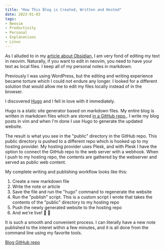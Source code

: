 ```yaml
---
title: "How This Blog is Created, Written and Hosted"
date: 2023-01-03
tags:
- Neovim
- Productivity
- Personal
- Explanations
- Linux
---
```

As I alluded to in my [article about Obsidian,](/articles/obsidian-introduction) I am very fond of editing my text in neovim. Naturally, if you want to edit in neovim, you need to have your text as local files. I keep all of my personal notes in markdown.

Previously I was using WordPress, but the editing and writing experience became torture which I could not endure any longer. I looked for a different solution that would allow me to edit my files locally instead of in the browser.

I discovered [Hugo](https://gohugo.io/) and I fell in love with it immediately.

Hugo is a static site generator based on markdown files. My entire blog is written in markdown files which are stored [in a GitHub repo.](https://github.com/mischavandenburg/blog). I write my blog posts in vim and when I'm done I use Hugo to generate the updated website.

The result is what you see in the "public" directory in the GitHub repo. This public directory is pushed to a different repo which is hooked up to my hosting provider. My hosting provider uses Plesk, and with Plesk I have the option to connect the GitHub repo to the web server with a webhook. When I push to my hosting repo, the contents are gathered by the webserver and served as public web content. 

My complete writing and publishing workflow looks like this:

1. Create a new markdown file
2. Write the note or article
3. Save the file and run the "hugo" command to regenerate the website
4. Run the "publish" script. This is a custom script I wrote that takes the contents of the "public" directory to my hosting repo
5. Push the newly generated website to the hosting repo
6. And we're live! 🚀 🎉

It is such a smooth and convenient process. I can literally have a new note published to the interet within a few minutes, and it is all done from the command line using my favorite tools. 

[Blog GitHub repo](https://github.com/mischavandenburg/blog)
